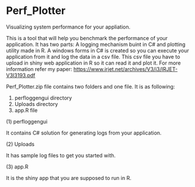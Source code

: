 # Perf_Plotter
Visualizing system performance for your appliation.

This is a tool that will help you benchmark the performance of your application. It has two parts: A logging mechanism buint in C# and plotting utility made in R. A windows forms in C# is created so you can execute your application from it and log the data in a csv file. This csv file you have to upload in shiny web application in R so it can read it and plot it. For more information refer my paper:
https://www.irjet.net/archives/V3/i3/IRJET-V3I3193.pdf

Perf_Plotter.zip file contains two folders and one file. It is as following:
1. perfloggengui directory
2. Uploads directory
3. app.R file

(1) perfloggengui

It contains C# solution for generating logs from your application.

(2) Uploads

It has sample log files to get you started with.

(3) app.R

It is the shiny app that you are supposed to run in R.
